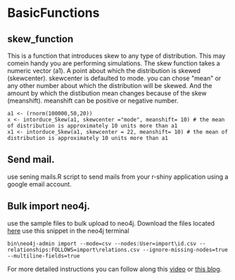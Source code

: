 # BasicFunctions

## skew_function
This is a function that introduces skew to any type of distribution. This may comein handy you are performing simulations.
The skew function takes a numeric vector (a1). 
A point about which the distribution is skewed (skewcenter). skewcenter is defaulted to mode. you can chose "mean" or any other number about which the distribution will be skewed.
And the amount by which the distibution mean changes because of the skew (meanshift). meanshift can be positive or negative number.


```example:
a1 <- (rnorm(100000,50,20))
x <- intorduce_Skew(a1, skewcenter ="mode", meanshift= 10) # the mean of distribution is approximately 10 units more than a1
x1 <- intorduce_Skew(a1, skewcenter = 22, meanshift= 10) # the mean of distribution is approximately 10 units more than a1
```
## Send mail.
use sening mails.R script to send mails from your r-shiny application using a google email account.


## Bulk import neo4j.
use the sample files to bulk upload to neo4j. Download the files located [here](https://github.com/akshaykadidal/BasicFunctions/tree/master/neo4j_bulkimport)
use this snippet in the neo4j terminal
```example:
bin\neo4j-admin import --mode=csv --nodes:User=import\id.csv --relationships:FOLLOWS=import\relations.csv --ignore-missing-nodes=true --multiline-fields=true
```
For more detailed instructions you can follow along this [video](https://youtu.be/ZJAtZ5Lu4I8) or [this blog](https://akshayakadidal.blogspot.com/2019/06/bulk-upload-csv-to-neo4j-on-windows.html).
